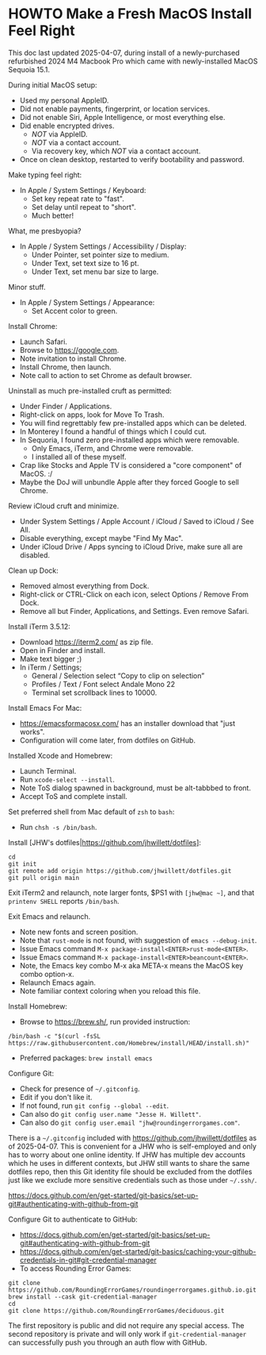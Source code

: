 # HOWTO Make a Fresh MacOS Install Feel Right

This doc last updated 2025-04-07, during install of a newly-purchased
refurbished 2024 M4 Macbook Pro which came with newly-installed MacOS Sequoia
15.1.

During initial MacOS setup:
* Used my personal AppleID.
* Did not enable payments, fingerprint, or location services.
* Did not enable Siri, Apple Intelligence, or most everything else.
* Did enable encrypted drives.
  * _NOT_ via AppleID.
  * _NOT_ via a contact account.
  * Via recovery key, which _NOT_ via a contact account.
* Once on clean desktop, restarted to verify bootability and password.

Make typing feel right:
* In Apple / System Settings / Keyboard:
  * Set key repeat rate to "fast".
  * Set delay until repeat to "short".
  * Much better!

What, me presbyopia?
* In Apple / System Settings / Accessibility / Display:
  * Under Pointer, set pointer size to medium.
  * Under Text, set text size to 16 pt.
  * Under Text, set menu bar size to large.

Minor stuff.
* In Apple / System Settings / Appearance:
  * Set Accent color to green.

Install Chrome:
* Launch Safari.
* Browse to https://google.com.
* Note invitation to install Chrome.
* Install Chrome, then launch.
* Note call to action to set Chrome as default browser.

Uninstall as much pre-installed cruft as permitted:
* Under Finder / Applications.
* Right-click on apps, look for Move To Trash.
* You will find regrettably few pre-installed apps which can be deleted.
* In Monterey I found a handful of things which I could cut.
* In Sequoria, I found zero pre-installed apps which were removable.
  * Only Emacs, iTerm, and Chrome were removable.
  * I installed all of these myself.
* Crap like Stocks and Apple TV is considered a "core component" of MacOS. :/
* Maybe the DoJ will unbundle Apple after they forced Google to sell Chrome.

Review iCloud cruft and minimize.
* Under System Settings / Apple Account / iCloud / Saved to iCloud / See All.
* Disable everything, except maybe "Find My Mac".
* Under iCloud Drive / Apps syncing to iCloud Drive, make sure all are disabled.

Clean up Dock:
* Removed almost everything from Dock.
* Right-click or CTRL-Click on each icon, select Options / Remove From Dock.
* Remove all but Finder, Applications, and Settings.  Even remove Safari.

Install iTerm 3.5.12:
* Download https://iterm2.com/ as zip file.
* Open in Finder and install.
* Make text bigger ;)
* In iTerm / Settings;
  * General / Selection select “Copy to clip on selection”
  * Profiles / Text / Font select Andale Mono 22
  * Terminal set scrollback lines to 10000.

Install Emacs For Mac:
  * https://emacsformacosx.com/ has an installer download that "just works".
  * Configuration will come later, from dotfiles on GitHub.

Installed Xcode and Homebrew:
* Launch Terminal.
* Run `xcode-select --install`.
* Note ToS dialog spawned in background, must be alt-tabbbed to front.
* Accept ToS and complete install.

Set preferred shell from Mac default of `zsh` to `bash`:
* Run `chsh -s /bin/bash`.

Install [JHW's dotfiles|https://github.com/jhwillett/dotfiles]:
```
cd
git init
git remote add origin https://github.com/jhwillett/dotfiles.git
git pull origin main
```

Exit iTerm2 and relaunch, note larger fonts, $PS1 with `[jhw@mac ~]`, and that
`printenv SHELL` reports `/bin/bash`.

Exit Emacs and relaunch.
* Note new fonts and screen position.
* Note that `rust-mode` is not found, with suggestion of `emacs --debug-init`.
* Issue Emacs command `M-x package-install<ENTER>rust-mode<ENTER>`.
* Issue Emacs command `M-x package-install<ENTER>beancount<ENTER>`.
* Note, the Emacs key combo M-x aka META-x means the MacOS key combo option-x.
* Relaunch Emacs again.
* Note familiar context coloring when you reload this file.

Install Homebrew:
* Browse to https://brew.sh/, run provided instruction:
```
/bin/bash -c "$(curl -fsSL https://raw.githubusercontent.com/Homebrew/install/HEAD/install.sh)"
```
* Preferred packages: `brew install emacs`

Configure Git:
* Check for presence of `~/.gitconfig`.
* Edit if you don't like it.
* If not found, run `git config --global --edit`.
* Can also do `git config user.name "Jesse H. Willett"`.
* Can also do `git config user.email "jhw@roundingerrorgames.com"`.

There is a `~/.gitconfig` included with https://github.com/jhwillett/dotfiles as
of 2025-04-07.  This is convenient for a JHW who is self-employed and only has
to worry about one online identity.  If JHW has multiple dev accounts which he
uses in different contexts, but JHW still wants to share the same dotfiles repo,
then this Git identity file should be excluded from the dotfiles just like we
exclude more sensitive credentials such as those under `~/.ssh/`.

https://docs.github.com/en/get-started/git-basics/set-up-git#authenticating-with-github-from-git

Configure Git to authenticate to GitHub:
* https://docs.github.com/en/get-started/git-basics/set-up-git#authenticating-with-github-from-git
* https://docs.github.com/en/get-started/git-basics/caching-your-github-credentials-in-git#git-credential-manager
* To access Rounding Error Games:
```
git clone https://github.com/RoundingErrorGames/roundingerrorgames.github.io.git
brew install --cask git-credential-manager
cd
git clone https://github.com/RoundingErrorGames/deciduous.git
```
The first repository is public and did not require any special access.  The
second repository is private and will only work if `git-credential-manager` can
successfully push you through an auth flow with GitHub.
